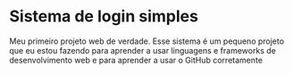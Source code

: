 # Sistema de login simples
Meu primeiro projeto web de verdade.
Esse sistema é um pequeno projeto que eu estou fazendo para aprender a usar linguagens e frameworks de desenvolvimento web e para aprender a usar o GitHub corretamente
